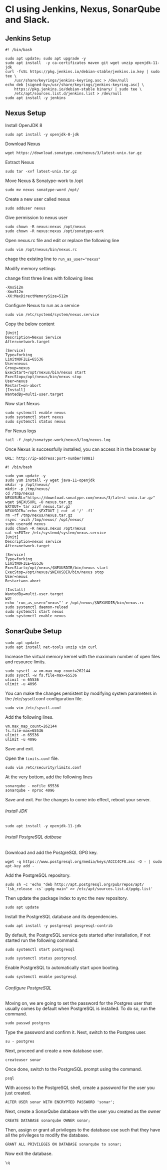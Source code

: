 # CI using Jenkins, Nexus, SonarQube and Slack.


## Jenkins Setup

```
#! /bin/bash

sudo apt update; sudo apt upgrade -y
sudo apt install  -y ca-certificates maven git wget unzip openjdk-11-jdk
curl -fsSL https://pkg.jenkins.io/debian-stable/jenkins.io.key | sudo tee \
    /usr/share/keyrings/jenkins-keyring.asc > /dev/null
echo deb [signed-by=/usr/share/keyrings/jenkins-keyring.asc] \
    https://pkg.jenkins.io/debian-stable binary/ | sudo tee \
    /etc/apt/sources.list.d/jenkins.list > /dev/null
sudo apt install -y jenkins

```

## Nexus Setup


Install OpenJDK 8

```
sudo apt install -y openjdk-8-jdk
```

Download Nexus

```
wget https://download.sonatype.com/nexus/3/latest-unix.tar.gz
```

Extract Nexus

```
sudo tar -xvf latest-unix.tar.gz
```

Move Nexus & Sonatype-work to /opt

```
sudo mv nexus sonatype-word /opt/
```

Create a new user called nexus

```
sudo adduser nexus
```

Give permission to nexus user

```
sudo chown -R nexus:nexus /opt/nexus
sudo chown -R nexus:nexus /opt/sonatype-work
```

Open nexus.rc file and edit or replace the following line

```
sudo vim /opt/nexus/bin/nexus.rc
```

chage the existing line to ```run_as_user="nexus"```

Modify memory settings

change first three lines with following lines

```
-Xms512m
-Xmx512m
-XX:MaxDirectMemorySize=512m
```

Configure Nexus to run as a service

```sudo vim /etc/systemd/system/nexus.service```

Copy the below content

```
[Unit]
Description=Nexus Service
After=network.target

[Service]
Type=forking
LimitNOFILE=65536
User=nexus
Group=nexus
ExecStart=/opt/nexus/bin/nexus start
ExecStop=/opt/nexus/bin/nexus stop
User=nexus
Restart=on-abort
[Install]
WantedBy=multi-user.target

```

Now start Nexus

```
sudo systemctl enable nexus
sudo systemctl start nexus
sudo systemctl status nexus
```

For Nexus logs

```
tail -f /opt/sonatype-work/nexus3/log/nexus.log
```


Once Nexus is successfully installed, you can access it in the browser by

```URL: http://ip-address:port-number(8081)```







```
#! /bin/bash

sudo yum update -y
sudo yum install -y wget java-11-openjdk
mkdir -p /opt/nexus/   
mkdir -p /tmp/nexus/                           
cd /tmp/nexus
NEXUSURL="https://download.sonatype.com/nexus/3/latest-unix.tar.gz"
wget $NEXUSURL -O nexus.tar.gz
EXTOUT=`tar xzvf nexus.tar.gz`
NEXUSDIR=`echo $EXTOUT | cut -d '/' -f1`
rm -rf /tmp/nexus/nexus.tar.gz
rsync -avzh /tmp/nexus/ /opt/nexus/
sudo useradd nexus
sudo chown -R nexus.nexus /opt/nexus 
cat <<EOT>> /etc/systemd/system/nexus.service
[Unit]                                                                          
Description=nexus service                                                       
After=network.target                                                            
                                                                  
[Service]                                                                       
Type=forking                                                                    
LimitNOFILE=65536                                                               
ExecStart=/opt/nexus/$NEXUSDIR/bin/nexus start                                  
ExecStop=/opt/nexus/$NEXUSDIR/bin/nexus stop                                    
User=nexus                                                                      
Restart=on-abort                                                                
                                                                  
[Install]                                                                       
WantedBy=multi-user.target                                                      
EOT
echo 'run_as_user="nexus"' > /opt/nexus/$NEXUSDIR/bin/nexus.rc
sudo systemctl daemon-reload
sudo systemctl start nexus
sudo systemctl enable nexus

```

## SonarQube Setup

```
sudo apt update
sudo apt install net-tools unzip vim curl
```

Increase the virtual memory kernel with the maximum number of open files and resource limits.

```
sudo sysctl -w vm.max_map_count=262144
sudo sysctl -w fs.file-max=65536
ulimit -n 65536
ulimit -u 4096
```

You can make the changes persistent by modifying system parameters in the /etc/sysctl.conf configuration file.

```
sudo vim /etc/sysctl.conf
```

Add the following lines.

```
vm.max_map_count=262144
fs.file-max=65536
ulimit -n 65536
ulimit -u 4096
```

Save and exit. 

Open the ```limits.conf``` file.

```
sudo vim /etc/security/limits.conf
```
At the very bottom, add the following lines

```
sonarqube - nofile 65536
sonarqube - nproc 4096
```

Save and exit. For the changes to come into effect, reboot your server.


###### Install JDK

```
sudo apt install -y openjdk-11-jdk
```

###### Install PostgreSQL datbase

Download and add the PostgreSQL GPG key.

```
wget -q https://www.postgresql.org/media/keys/ACCC4CF8.asc -O - | sudo apt-key add -
```

Add the PostgreSQL repository.

```
sudo sh -c 'echo "deb http://apt.postgresql.org/pub/repos/apt/ `lsb_release -cs`-pgdg main" >> /etc/apt/sources.list.d/pgdg.list'
```

Then update the package index to sync the new repository.

```
sudo apt update
```

Install the PostgreSQL database and its dependencies.

```
sudo apt install -y postgresql posgresql-contrib
```


By default, the PostgreSQL service gets started after installation, if not started run the following command.

```
sudo systemctl start postgresql
```

```
sudo systemctl status postgresql
```

Enable PostgreSQL to automatically start upon booting.

```
sudo systemctl enable postgresql
```


###### Configure PostgreSQL

Moving on, we are going to set the password for the Postgres user that usually comes by default when PostgreSQL is installed. To do so, run the command.

```
sudo passwd postgres
```

Type the password and confirm it. Next, switch to the Postgres user.

```
su - postgres
```

Next, proceed and create a new database user.

```
createuser sonar
```

Once done, switch to the PostgreSQL prompt using the command.

```
psql
```

With access to the PostgreSQL shell, create a password for the user you just created.

```
ALTER USER sonar WITH ENCRYPTED PASSWORD 'sonar';
```

Next, create a SonarQube database with the user you created as the owner

```
CREATE DATABASE sonarqube OWNER sonar;
```

Then, assign or grant all privileges to the database use such that they have all the privileges to modify the database.

```
GRANT ALL PRIVILEGES ON DATABASE sonarqube to sonar;
```

Now exit the database.

```
\q
```
